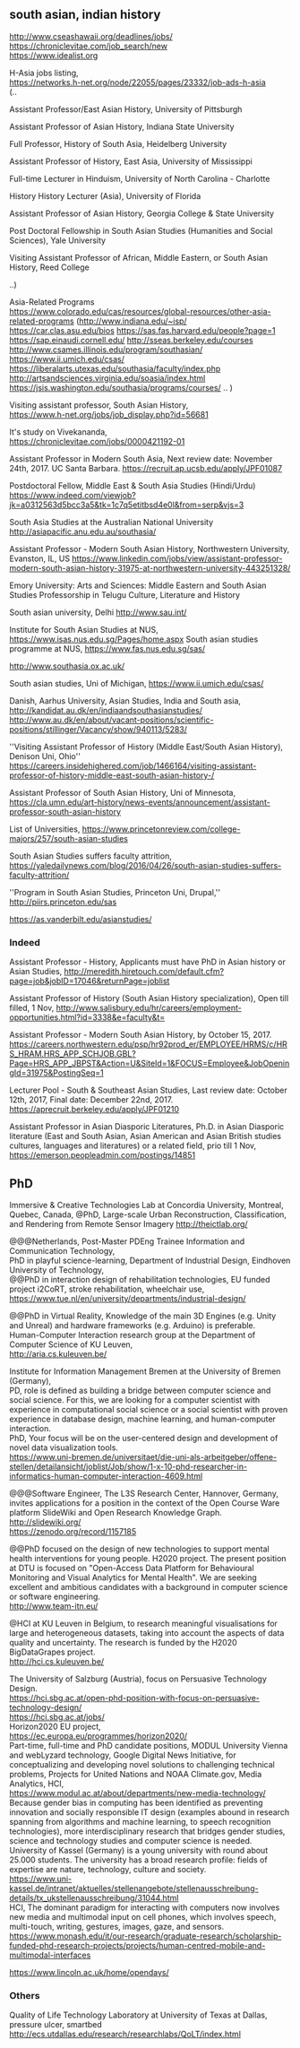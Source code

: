 ## south asian, indian history


http://www.cseashawaii.org/deadlines/jobs/  
https://chroniclevitae.com/job_search/new  
https://www.idealist.org  

H-Asia jobs listing,  
https://networks.h-net.org/node/22055/pages/23332/job-ads-h-asia  
(..

Assistant Professor/East Asian History, University of Pittsburgh  

Assistant Professor of Asian History, Indiana State University  

Full Professor, History of South Asia, Heidelberg University  

Assistant Professor of History, East Asia, University of Mississippi  

Full-time Lecturer in Hinduism, University of North Carolina - Charlotte  

History History Lecturer (Asia), University of Florida  

Assistant Professor of Asian History, Georgia College & State University 

Post Doctoral Fellowship in South Asian Studies (Humanities and Social Sciences), Yale University  

Visiting Assistant Professor of African, Middle Eastern, or South Asian History, Reed College  

..)

Asia-Related Programs  
https://www.colorado.edu/cas/resources/global-resources/other-asia-related-programs
(http://www.indiana.edu/~isp/
https://car.clas.asu.edu/bios
https://sas.fas.harvard.edu/people?page=1
https://sap.einaudi.cornell.edu/
http://sseas.berkeley.edu/courses
http://www.csames.illinois.edu/program/southasian/
https://www.ii.umich.edu/csas/
https://liberalarts.utexas.edu/southasia/faculty/index.php
http://artsandsciences.virginia.edu/soasia/index.html
https://jsis.washington.edu/southasia/programs/courses/
..
)

Visiting assistant professor, South Asian History,  
https://www.h-net.org/jobs/job_display.php?id=56681  

It's study on Vivekananda,  
https://chroniclevitae.com/jobs/0000421192-01  

Assistant Professor in Modern South Asia, Next review date: November 24th, 2017. UC Santa Barbara.
https://recruit.ap.ucsb.edu/apply/JPF01087

Postdoctoral Fellow, Middle East & South Asia Studies (Hindi/Urdu)  
https://www.indeed.com/viewjob?jk=a0312563d5bcc3a5&tk=1c7q5etitbsd4e0l&from=serp&vjs=3  

South Asia Studies at the Australian National University
http://asiapacific.anu.edu.au/southasia/

Assistant Professor - Modern South Asian History, Northwestern University, Evanston, IL, US 
https://www.linkedin.com/jobs/view/assistant-professor-modern-south-asian-history-31975-at-northwestern-university-443251328/

Emory University: Arts and Sciences: Middle Eastern and South Asian Studies
Professorship in Telugu Culture, Literature and History 

South asian university, Delhi
http://www.sau.int/

Institute for South Asian Studies at NUS,
https://www.isas.nus.edu.sg/Pages/home.aspx
South asian studies programme at NUS,
https://www.fas.nus.edu.sg/sas/

http://www.southasia.ox.ac.uk/

South asian studies, Uni of Michigan,
https://www.ii.umich.edu/csas/

Danish, Aarhus University, Asian Studies, India and South asia,
http://kandidat.au.dk/en/indiaandsouthasianstudies/
http://www.au.dk/en/about/vacant-positions/scientific-positions/stillinger/Vacancy/show/940113/5283/

''Visiting Assistant Professor of History (Middle East/South Asian History), Denison Uni, Ohio''
https://careers.insidehighered.com/job/1466164/visiting-assistant-professor-of-history-middle-east-south-asian-history-/

Assistant Professor of South Asian History, Uni of Minnesota,
https://cla.umn.edu/art-history/news-events/announcement/assistant-professor-south-asian-history

List of Universities,
https://www.princetonreview.com/college-majors/257/south-asian-studies

South Asian Studies suffers faculty attrition,
https://yaledailynews.com/blog/2016/04/26/south-asian-studies-suffers-faculty-attrition/

''Program in South Asian Studies, Princeton Uni, Drupal,''
http://piirs.princeton.edu/sas

https://as.vanderbilt.edu/asianstudies/

### Indeed
Assistant Professor - History, Applicants must have PhD in Asian history or Asian Studies,
http://meredith.hiretouch.com/default.cfm?page=job&jobID=17046&returnPage=joblist

Assistant Professor of History (South Asian History specialization), Open till filled, 1 Nov,
http://www.salisbury.edu/hr/careers/employment-opportunities.html?id=3338&e=faculty&t=

Assistant Professor - Modern South Asian History, by October 15, 2017.
https://careers.northwestern.edu/psp/hr92prod_er/EMPLOYEE/HRMS/c/HRS_HRAM.HRS_APP_SCHJOB.GBL?Page=HRS_APP_JBPST&Action=U&SiteId=1&FOCUS=Employee&JobOpeningId=31975&PostingSeq=1

Lecturer Pool - South & Southeast Asian Studies, Last review date: October 12th, 2017, Final date: December 22nd, 2017.
https://aprecruit.berkeley.edu/apply/JPF01210

Assistant Professor in Asian Diasporic Literatures, Ph.D. in Asian Diasporic literature (East and South Asian, Asian American and Asian British studies cultures, languages and literatures) or a related field, prio till 1 Nov,
https://emerson.peopleadmin.com/postings/14851


## PhD

Immersive & Creative Technologies Lab at Concordia University, Montreal, Quebec, Canada,
@PhD, Large-scale Urban Reconstruction, Classification, and Rendering from Remote Sensor Imagery
http://theictlab.org/

@@@Netherlands, Post-Master PDEng Trainee Information and Communication Technology,   
PhD in playful science-learning, Department of Industrial Design, Eindhoven University of Technology,  
@@PhD in interaction design of rehabilitation technologies, EU funded project i2CoRT, stroke rehabilitation, wheelchair use,  
https://www.tue.nl/en/university/departments/industrial-design/  

@@PhD in Virtual Reality, Knowledge of the main 3D Engines (e.g. Unity and Unreal) and hardware frameworks (e.g. Arduino) is preferable.  
Human-Computer Interaction research group at the Department of Computer Science of KU Leuven,  
http://aria.cs.kuleuven.be/  


Institute for Information Management Bremen at the University of Bremen (Germany),  
PD, role is defined as building a bridge between computer science and social science. For this, we are looking for a computer scientist with experience in computational social science or a social scientist with proven experience in database design, machine learning, and human-computer interaction.  
PhD, Your focus will be on the user-centered design and development of novel data visualization tools.  
https://www.uni-bremen.de/universitaet/die-uni-als-arbeitgeber/offene-stellen/detailansicht/joblist/Job/show/1-x-10-phd-researcher-in-informatics-human-computer-interaction-4609.html  
 
@@@Software Engineer, The L3S Research Center, Hannover, Germany, invites applications for a position in the context of the Open Course Ware platform SlideWiki and Open Research Knowledge Graph.  
http://slidewiki.org/  
https://zenodo.org/record/1157185  

@@PhD focused on the design of new technologies to support mental health interventions for young people. H2020 project. The present position at DTU is focused on "Open-Access Data Platform for Behavioural Monitoring and Visual Analytics for Mental Health".  We are seeking excellent and ambitious candidates with a background in computer science or software engineering.  
http://www.team-itn.eu/  

@HCI at KU Leuven in Belgium, to research meaningful visualisations for large and heterogeneous datasets, taking into account the aspects of data quality and uncertainty.  The research is funded by the H2020 BigDataGrapes project.  
http://hci.cs.kuleuven.be/  

The University of Salzburg (Austria), focus on Persuasive Technology Design.   
https://hci.sbg.ac.at/open-phd-position-with-focus-on-persuasive-technology-design/  
https://hci.sbg.ac.at/jobs/  
Horizon2020 EU project,   
https://ec.europa.eu/programmes/horizon2020/  
Part-time, full-time and PhD candidate positions, MODUL University Vienna and
webLyzard technology, Google Digital News Initiative, for conceptualizing and developing novel solutions to challenging
technical problems, Projects for United Nations and NOAA Climate.gov, Media Analytics, HCI,  
https://www.modul.ac.at/about/departments/new-media-technology/  
Because gender bias in computing has been identified as preventing innovation and socially responsible IT design (examples abound in research spanning from algorithms and machine learning, to speech recognition technologies), more interdisciplinary research that bridges gender studies, science and technology studies and computer science is needed.  
University of Kassel (Germany) is a young university with round about 25.000 students. The university has a broad research profile: fields of expertise are nature, technology, culture and society.  
https://www.uni-kassel.de/intranet/aktuelles/stellenangebote/stellenausschreibung-details/tx_ukstellenausschreibung/31044.html  
HCI, The dominant paradigm for interacting with computers now involves new media and multimodal input on cell phones, which involves speech, multi-touch, writing, gestures, images, gaze, and sensors.  
https://www.monash.edu/it/our-research/graduate-research/scholarship-funded-phd-research-projects/projects/human-centred-mobile-and-multimodal-interfaces  

https://www.lincoln.ac.uk/home/opendays/  

### Others

Quality of Life Technology Laboratory at University of Texas at Dallas, pressure ulcer, smartbed   
http://ecs.utdallas.edu/research/researchlabs/QoLT/index.html  
